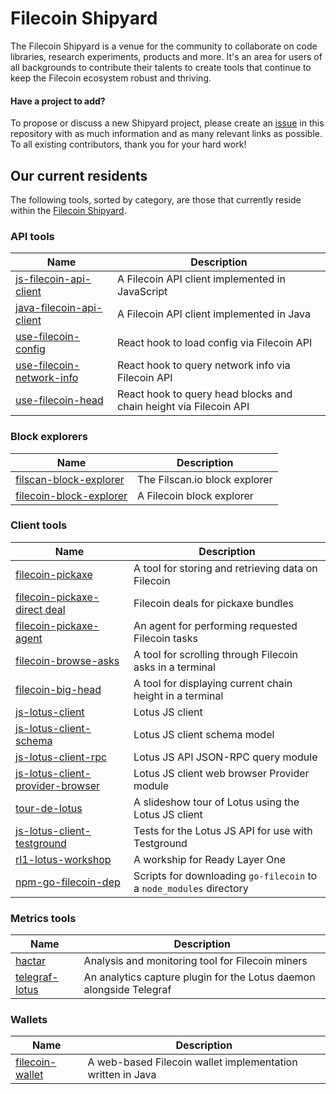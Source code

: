 # Filecoin Shipyard

The Filecoin Shipyard is a venue for the community to collaborate on code libraries, research experiments, products and more. It's an area for users of all backgrounds to contribute their talents to create tools that continue to keep the Filecoin ecosystem robust and thriving. 

#### Have a project to add?

To propose or discuss a new Shipyard project, please create an [issue](https://github.com/filecoin-shipyard/shipyard/issues/new) in this repository with as much information and as many relevant links as possible. To all existing contributors, thank you for your hard work!

## Our current residents

The following tools, sorted by category, are those that currently reside within the [Filecoin Shipyard](https://github.com/filecoin-shipyard). 

### API tools

| Name | Description  |
|---|---|
| [js-filecoin-api-client](https://github.com/filecoin-shipyard/js-filecoin-api-client) | A Filecoin API client implemented in JavaScript |
| [java-filecoin-api-client](https://github.com/filecoin-shipyard/java-filecoin-api-client) |  A Filecoin API client implemented in Java |
| [use-filecoin-config](https://github.com/filecoin-shipyard/use-filecoin-config) | React hook to load config via Filecoin API |
| [use-filecoin-network-info](https://github.com/filecoin-shipyard/use-filecoin-network-info) | React hook to query network info via Filecoin API |
| [use-filecoin-head](https://github.com/filecoin-shipyard/use-filecoin-head) | React hook to query head blocks and chain height via Filecoin API | 

### Block explorers

| Name | Description  |
|---|---|
| [filscan-block-explorer](https://github.com/filecoin-shipyard/filscan-block-explorer) | The Filscan.io block explorer |
| [filecoin-block-explorer](https://github.com/filecoin-shipyard/filecoin-block-explorer) | A Filecoin block explorer |


### Client tools

| Name | Description  |
|---|---|
| [filecoin-pickaxe](https://github.com/filecoin-shipyard/filecoin-pickaxe) | A tool for storing and retrieving data on Filecoin |
| [filecoin-pickaxe-direct deal](https://github.com/filecoin-shipyard/filecoin-pickaxe-direct-deal) | Filecoin deals for pickaxe bundles |
| [filecoin-pickaxe-agent](https://github.com/filecoin-shipyard/filecoin-pickaxe-agent) | An agent for performing requested Filecoin tasks |
| [filecoin-browse-asks](https://github.com/filecoin-shipyard/filecoin-pickaxe-asks) | A tool for scrolling through Filecoin asks in a terminal |
| [filecoin-big-head](https://github.com/filecoin-shipyard/filecoin-big-head) | A tool for displaying current chain height in a terminal |
| [js-lotus-client](https://github.com/filecoin-shipyard/js-lotus-client) | Lotus JS client |
| [js-lotus-client-schema](https://github.com/filecoin-shipyard/js-lotus-client-schema) | Lotus JS client schema model |
| [js-lotus-client-rpc](https://github.com/filecoin-shipyard/js-lotus-client) | Lotus JS API JSON-RPC query module |
| [js-lotus-client-provider-browser](https://github.com/filecoin-shipyard/js-lotus-client) | Lotus JS client web browser Provider module |
| [tour-de-lotus](https://github.com/filecoin-shipyard/tour-de-lotus) | A slideshow tour of Lotus using the Lotus JS client |
| [js-lotus-client-testground](https://github.com/filecoin-shipyard/js-lotus-client) | Tests for the Lotus JS API for use with Testground |
| [rl1-lotus-workshop](https://github.com/filecoin-shipyard/rl1-lotus-workshop) | A workship for Ready Layer One
| [npm-go-filecoin-dep](https://github.com/filecoin-shipyard/npm-go-filecoin-dep) | Scripts for downloading `go-filecoin` to a `node_modules` directory |

### Metrics tools
| Name | Description  |
|---|---|
| [hactar](https://github.com/filecoin-shipyard/hactar) | Analysis and monitoring tool for Filecoin miners |
| [telegraf-lotus](https://github.com/filecoin-shipyard/telegraf-lotus) | An analytics capture plugin for the Lotus daemon alongside Telegraf |

### Wallets
| Name | Description  |
|---|---|
| [filecoin-wallet](https://github.com/filecoin-shipyard/filecoin-wallet) | A web-based Filecoin wallet implementation written in Java |



#

